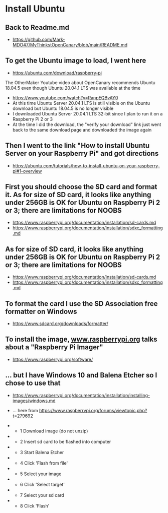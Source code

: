 # Install Ubuntu

## Back to Readme.md
- https://github.com/Mark-MDO47/MyThinkstOpenCanary/blob/main/README.md

## To get the Ubuntu image to load, I went here
- https://ubuntu.com/download/raspberry-pi

The OtherMaker Youtube video about OpenCanary recommends Ubuntu 18.04.5 even though Ubuntu 20.04.1 LTS was available at the time
- https://www.youtube.com/watch?v=RanpEQBvAY0
- At this time Ubuntu Server 20.04.1 LTS is still visible on the Ubuntu download but Ubuntu 18.04.5 is no longer visible
- I downloaded Ubuntu Server 20.04.1 LTS 32-bit since I plan to run it on a Raspberry Pi 2 or 3
- At the time I did the download, the "verify your download" link just went back to the same download page and downloaded the image again

## Then I  went to the link "How to install Ubuntu Server on your Raspberry Pi" and got directions
- https://ubuntu.com/tutorials/how-to-install-ubuntu-on-your-raspberry-pi#1-overview

## First you should choose the SD card and format it. As for size of SD card, it looks like anything under 256GB is OK for Ubuntu on Raspberry Pi 2 or 3; there are limitations for NOOBS
- https://www.raspberrypi.org/documentation/installation/sd-cards.md
- https://www.raspberrypi.org/documentation/installation/sdxc_formatting.md
## As for size of SD card, it looks like anything under 256GB is OK for Ubuntu on Raspberry Pi 2 or 3; there are limitations for NOOBS
- https://www.raspberrypi.org/documentation/installation/sd-cards.md
- https://www.raspberrypi.org/documentation/installation/sdxc_formatting.md

## To format the card I use the SD Association free formatter on Windows
- https://www.sdcard.org/downloads/formatter/

## To install the image, www.raspberrypi.org talks about a "Raspberry Pi Imager"
- https://www.raspberrypi.org/software/

## ... but I have Windows 10 and Balena Etcher so I chose to use that
- https://www.raspberrypi.org/documentation/installation/installing-images/windows.md

- ... here from https://www.raspberrypi.org/forums/viewtopic.php?t=279692
- - 1 Download image (do not unzip)
- - 2 Insert sd card to be flashed into computer
- - 3 Start Balena Etcher
- - 4 Click 'Flash from file'
- - 5 Select your image
- - 6 Click 'Select target'
- - 7 Select your sd card
- - 8 Click 'Flash'

